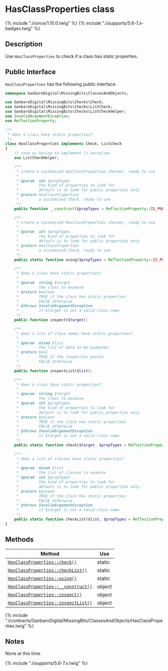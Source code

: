 # HasClassProperties class

{% include ".i/since/1.10.0.twig" %}
{% include ".i/supports/5.6-7.x-badges.twig" %}

## Description

Use `HasClassProperties` to check if a class has static properties.

## Public Interface

`HasClassProperties` has the following public interface:

```php
namespace GanbaroDigital\MissingBits\ClassesAndObjects;

use GanbaroDigital\MissingBits\Checks\Check;
use GanbaroDigital\MissingBits\Checks\ListCheck;
use GanbaroDigital\MissingBits\Checks\ListCheckHelper;
use InvalidArgumentException;
use ReflectionProperty;

/**
 * does a class have static properties?
 */
class HasClassProperties implements Check, ListCheck
{
    // save us having to implement it ourselves
    use ListCheckHelper;

    /**
     * create a customised HasClassProperties checker, ready to use
     *
     * @param  int $propTypes
     *         the kind of properties to look for
     *         default is to look for public properties only
     * @return HasClassProperties
     *         a customised Check, ready to use
     */
    public function __construct($propTypes = ReflectionProperty::IS_PUBLIC);

    /**
     * create a customised HasClassProperties checker, ready to use
     *
     * @param  int $propTypes
     *         the kind of properties to look for
     *         default is to look for public properties only
     * @return HasClassProperties
     *         a customised Check, ready to use
     */
    public static function using($propTypes = ReflectionProperty::IS_PUBLIC);

    /**
     * does a class have static properties?
     *
     * @param  string $target
     *         the class to examine
     * @return boolean
     *         TRUE if the class has static properties
     *         FALSE otherwise
     * @throws InvalidArgumentException
     *         if $target is not a valid class name
     */
    public function inspect($target);

    /**
     * does a list of class names have static properties?
     *
     * @param  mixed $list
     *         the list of data to be examined
     * @return bool
     *         TRUE if the inspection passes
     *         FALSE otherwise
     */
    public function inspectList($list);

    /**
     * does a class have static properties?
     *
     * @param  string $target
     *         the class to examine
     * @param  int $propTypes
     *         the kind of properties to look for
     *         default is to look for public properties only
     * @return boolean
     *         TRUE if the class has static properties
     *         FALSE otherwise
     * @throws InvalidArgumentException
     *         if $target is not a valid class name
     */
    public static function check($target, $propTypes = ReflectionProperty::IS_PUBLIC);

    /**
     * does a list of classes have static properties?
     *
     * @param  mixed $list
     *         the list of classes to examine
     * @param  int $propTypes
     *         the kind of properties to look for
     *         default is to look for public properties only
     * @return boolean
     *         TRUE if the class has static properties
     *         FALSE otherwise
     * @throws InvalidArgumentException
     *         if $target is not a valid class name
     */
    public static function checkList($list, $propTypes = ReflectionProperty::IS_PUBLIC);
}
```

## Methods

Method | Use
-------|----
[`HasClassProperties::check()`](HasClassProperties.check.html) | static
[`HasClassProperties::checkList()`](HasClassProperties.checkList.html) | static
[`HasClassProperties::using()`](HasClassProperties.using.html) | static
[`HasClassProperties::__construct()`](HasClassProperties.__construct.html) | object
[`HasClassProperties::inspect()`](HasClassProperties.inspect.html) | object
[`HasClassProperties::inspectList()`](HasClassProperties.inspectList.html) | object

{% include ".i/contracts/GanbaroDigital/MissingBits/ClassesAndObjects/HasClassProperties.twig" %}

## Notes

None at this time.

{% include ".i/supports/5.6-7.x.twig" %}
